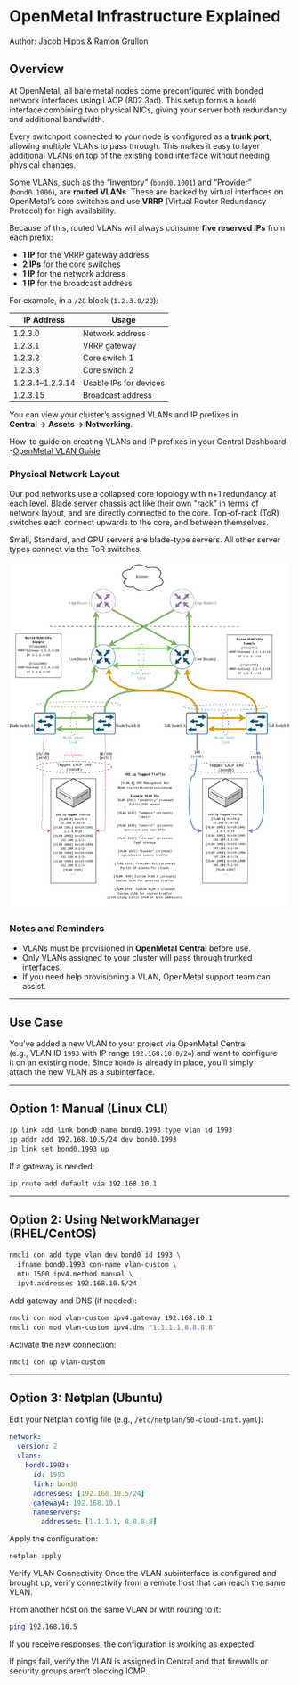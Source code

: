 # OpenMetal Infrastructure Explained

Author: Jacob Hipps & Ramon Grullon

## Overview

At OpenMetal, all bare metal nodes come preconfigured with bonded network
interfaces using LACP (802.3ad). This setup forms a `bond0` interface
combining two physical NICs, giving your server both redundancy and
additional bandwidth.

Every switchport connected to your node is configured as a **trunk port**,
allowing multiple VLANs to pass through. This makes it easy to layer
additional VLANs on top of the existing bond interface without needing
physical changes.

Some VLANs, such as the “Inventory” (`bond0.1001`) and “Provider”
(`bond0.1006`), are **routed VLANs**. These are backed by virtual interfaces on
OpenMetal’s core switches and use **VRRP** (Virtual Router Redundancy Protocol)
for high availability.

Because of this, routed VLANs will always consume **five reserved IPs** from
each prefix:

- **1 IP** for the VRRP gateway address
- **2 IPs** for the core switches
- **1 IP** for the network address
- **1 IP** for the broadcast address

For example, in a `/28` block (`1.2.3.0/28`):

| IP Address    | Usage                 |
|---------------|------------------------|
| 1.2.3.0       | Network address         |
| 1.2.3.1       | VRRP gateway            |
| 1.2.3.2       | Core switch 1           |
| 1.2.3.3       | Core switch 2           |
| 1.2.3.4–1.2.3.14 | Usable IPs for devices |
| 1.2.3.15      | Broadcast address       |

You can view your cluster’s assigned VLANs and IP prefixes in  
**Central → Assets → Networking**.

How-to guide on creating VLANs and IP prefixes in your Central Dashboard
-[OpenMetal VLAN Guide](https://openmetal.io/docs/manuals/openmetal-central/adding-ip-addresses)

### Physical Network Layout

Our pod networks use a collapsed core topology with n+1 redundancy at each level.
Blade server chassis act like their own "rack" in terms of network layout, and
are directly connected to the core. Top-of-rack (ToR) switches each connect
upwards to the core, and between themselves.

Small, Standard, and GPU servers are blade-type servers. All other server types
connect via the ToR switches.

![Network Diagram](./images/network_config.png)

### Notes and Reminders

- VLANs must be provisioned in **OpenMetal Central** before use.
- Only VLANs assigned to your cluster will pass through trunked interfaces.
- If you need help provisioning a VLAN, OpenMetal support team can assist.

---

## Use Case

You’ve added a new VLAN to your project via OpenMetal Central  
(e.g., VLAN ID `1993` with IP range `192.168.10.0/24`) and want to configure  
it on an existing node. Since `bond0` is already in place, you’ll simply  
attach the new VLAN as a subinterface.

---

## Option 1: Manual (Linux CLI)

```bash
ip link add link bond0 name bond0.1993 type vlan id 1993
ip addr add 192.168.10.5/24 dev bond0.1993
ip link set bond0.1993 up
````

If a gateway is needed:

```bash
ip route add default via 192.168.10.1
```

---

## Option 2: Using NetworkManager (RHEL/CentOS)

```bash
nmcli con add type vlan dev bond0 id 1993 \
  ifname bond0.1993 con-name vlan-custom \
  mtu 1500 ipv4.method manual \
  ipv4.addresses 192.168.10.5/24
```

Add gateway and DNS (if needed):

```bash
nmcli con mod vlan-custom ipv4.gateway 192.168.10.1
nmcli con mod vlan-custom ipv4.dns "1.1.1.1,8.8.8.8"
```

Activate the new connection:

```bash
nmcli con up vlan-custom
```

---

## Option 3: Netplan (Ubuntu)

Edit your Netplan config file (e.g., `/etc/netplan/50-cloud-init.yaml`):

```yaml
network:
  version: 2
  vlans:
    bond0.1993:
      id: 1993
      link: bond0
      addresses: [192.168.10.5/24]
      gateway4: 192.168.10.1
      nameservers:
        addresses: [1.1.1.1, 8.8.8.8]
```

Apply the configuration:

```bash
netplan apply
```

Verify VLAN Connectivity
Once the VLAN subinterface is configured and brought up, verify connectivity
from a remote host that can reach the same VLAN.

From another host on the same VLAN or with routing to it:

```bash
ping 192.168.10.5
```

If you receive responses, the configuration is working as expected.

If pings fail, verify the VLAN is assigned in Central and that firewalls or
security groups aren’t blocking ICMP.

